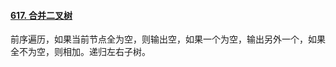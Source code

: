 #### [617. 合并二叉树](https://leetcode.cn/problems/merge-two-binary-trees/)

前序遍历，如果当前节点全为空，则输出空，如果一个为空，输出另外一个，如果全不为空，则相加。递归左右子树。
